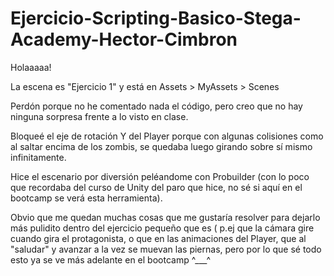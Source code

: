 # Ejercicio-Scripting-Basico-Stega-Academy-Hector-Cimbron
Holaaaaa!

La escena es "Ejercicio 1" y está en Assets > MyAssets > Scenes

Perdón porque no he comentado nada el código, pero creo que no hay ninguna sorpresa frente a lo visto en clase.

Bloqueé el eje de rotación Y del Player porque con algunas colisiones como al saltar encima de los zombis, se quedaba luego girando sobre sí mismo infinitamente.

Hice el escenario por diversión peléandome con Probuilder (con lo poco que recordaba del curso de Unity del paro que hice, no sé si aquí en el bootcamp se verá esta herramienta). 

Obvio que me quedan muchas cosas que me gustaría resolver para dejarlo más pulidito dentro del ejercicio pequeño que es ( p.ej que la cámara gire cuando gira el protagonista, o que en las animaciones del Player, que al "saludar" y avanzar a la vez se muevan las piernas, pero por lo que sé todo esto ya se ve más adelante en el bootcamp ^___^
